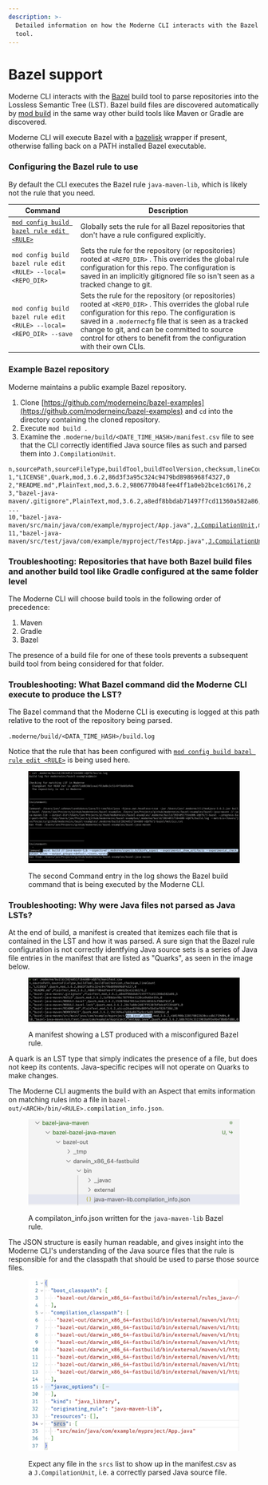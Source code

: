 ```yaml
---
description: >-
  Detailed information on how the Moderne CLI interacts with the Bazel build
  tool.
---
```


# Bazel support

Moderne CLI interacts with the [Bazel](https://bazel.build/) build tool to parse repositories into the Lossless Semantic Tree (LST). Bazel build files are discovered automatically by [mod build](../cli-reference.md#mod-build) in the same way other build tools like Maven or Gradle are discovered.

Moderne CLI will execute Bazel with a [bazelisk](https://github.com/bazelbuild/bazelisk) wrapper if present, otherwise falling back on a PATH installed Bazel executable.

### Configuring the Bazel rule to use

By default the CLI executes the Bazel rule `java-maven-lib`, which is likely not the rule that you need.

| Command                                                                                 | Description                                                                                                                                                                                                                                                                                                                                  |
| --------------------------------------------------------------------------------------- | -------------------------------------------------------------------------------------------------------------------------------------------------------------------------------------------------------------------------------------------------------------------------------------------------------------------------------------------- |
| [`mod config build bazel rule edit <RULE>`](../cli-reference.md#mod-config-build-bazel) | Globally sets the rule for all Bazel repositories that don't have a rule configured explicitly.                                                                                                                                                                                                                                              |
| `mod config build bazel rule edit <RULE> --local=<REPO_DIR>`                            | Sets the rule for the repository (or repositories) rooted at `<REPO_DIR>` . This overrides the global rule configuration for this repo. The configuration is saved in an implicitly gitignored file so isn't seen as a tracked change to git.                                                                                                |
| `mod config build bazel rule edit <RULE> --local=<REPO_DIR> --save`                     | Sets the rule for the repository (or repositories) rooted at `<REPO_DIR>` . This overrides the global rule configuration for this repo. The configuration is saved in a `.modernecfg` file that is seen as a tracked change to git, and can be committed to source control for others to benefit from the configuration with their own CLIs. |

### Example Bazel repository

Moderne maintains a public example Bazel repository.&#x20;

1. Clone [https://github.com/moderneinc/bazel-examples](https://github.com/moderneinc/bazel-examples) and `cd` into the directory containing the cloned repository.
2. Execute `mod build .`
3. Examine the `.moderne/build/<DATE_TIME_HASH>/manifest.csv` file to see that the CLI correctly identified Java source files as such and parsed them into `J.CompilationUnit`.

<pre class="language-csv"><code class="lang-csv">n,sourcePath,sourceFileType,buildTool,buildToolVersion,checksum,lineCount
1,"LICENSE",Quark,mod,3.6.2,86d3f3a95c324c9479bd8986968f4327,0
2,"README.md",PlainText,mod,3.6.2,9806770b48fee4ff1a0eb2bce1c66176,2
3,"bazel-java-maven/.gitignore",PlainText,mod,3.6.2,a8edf8bbdab71497f7cd11360a582a86,5
...
10,"bazel-java-maven/src/main/java/com/example/myproject/App.java",<a data-footnote-ref href="#user-content-fn-1">J.CompilationUnit</a>,mod,3.6.2,4b01908c328578022630cccdb1719d04,0
11,"bazel-java-maven/src/test/java/com/example/myproject/TestApp.java",<a data-footnote-ref href="#user-content-fn-2">J.CompilationUnit</a>,mod,3.6.2,b8b7619c3321903bd9549b4f0b8bfd88,0
</code></pre>

### Troubleshooting: Repositories that have both Bazel build files and another build tool like Gradle configured at the same folder level

The Moderne CLI will choose build tools in the following order of precedence:

1. Maven
2. Gradle
3. Bazel

The presence of a build file for one of these tools prevents a subsequent build tool from being considered for that folder.

### Troubleshooting: What Bazel command did the Moderne CLI execute to produce the LST?

The Bazel command that the Moderne CLI is executing is logged at this path relative to the root of the repository being parsed.

`.moderne/build/<DATA_TIME_HASH>/build.log`

Notice that the rule that has been configured with [`mod config build bazel rule edit <RULE>`](../cli-reference.md#mod-config-build-bazel) is being used here.

<figure><img src="../../../.gitbook/assets/image (1).png" alt=""><figcaption><p>The second Command entry in the log shows the Bazel build command that is being executed by the Moderne CLI.</p></figcaption></figure>

### Troubleshooting: Why were Java files not parsed as Java LSTs?

At the end of build, a manifest is created that itemizes each file that is contained in the LST and how it was parsed. A sure sign that the Bazel rule configuration is not correctly identfying Java source sets is a series of Java file entries in the manifest that are listed as "Quarks", as seen in the image below.

<figure><img src="../../../.gitbook/assets/image (3).png" alt=""><figcaption><p>A manifest showing a LST produced with a misconfigured Bazel rule.</p></figcaption></figure>

A quark is an LST type that simply indicates the presence of a file, but does not keep its contents. Java-specific recipes will not operate on Quarks to make changes.

The Moderne CLI augments the build with an Aspect that emits information on matching rules into a file in `bazel-out/<ARCH>/bin/<RULE>.compilation_info.json`.

<figure><img src="../../../.gitbook/assets/image (5).png" alt=""><figcaption><p>A compilaton_info.json written for the <code>java-maven-lib</code> Bazel rule.</p></figcaption></figure>

The JSON structure is easily human readable, and gives insight into the Moderne CLI's understanding of the Java source files that the rule is responsible for and the classpath that should be used to parse those source files.

<figure><img src="../../../.gitbook/assets/image (6).png" alt=""><figcaption><p>Expect any file in the <code>srcs</code> list to show up in the manifest.csv as a <code>J.CompilationUnit</code>, i.e. a correctly parsed Java source file.</p></figcaption></figure>

[^1]: Indication that parsing is configured correctly.

[^2]: Indication that parsing is configured correctly.
